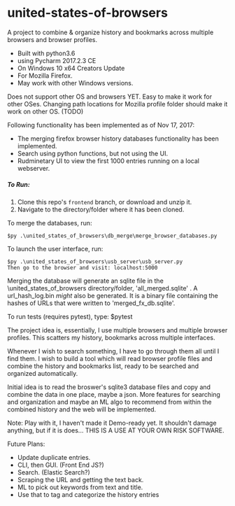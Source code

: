 # united-states-of-browsers
A project to combine &amp; organize history and bookmarks across multiple browsers and browser profiles.



 - Built with python3.6
 - using Pycharm 2017.2.3 CE
 - On Windows 10 x64 Creators Update
 - For Mozilla Firefox.
 - May work with other Windows versions.

Does not support other OS and browsers YET. Easy to make it work for other OSes.
Changing path locations for Mozilla profile folder should make it work on other OS. (TODO)

Following functionality has been implemented as of Nov 17, 2017:
 - The merging firefox browser history databases functionality has been implemented.
 - Search using python functions, but not using the UI.
 - Rudminetary UI to view the first 1000 entries running on a local webserver.

##### To Run:
1. Clone this repo's `frontend` branch,  or download and unzip it.
2. Navigate to the directory/folder where it has been cloned.

To merge the databases, run:

    $py .\united_states_of_browsers\db_merge\merge_browser_databases.py

To launch the user interface, run:

    $py .\united_states_of_browsers\usb_server\usb_server.py
    Then go to the browser and visit: localhost:5000

Merging the database will generate an sqlite file in the \united_states_of_browsers directory/folder, 'all_merged.sqlite' .
A url_hash_log.bin _might_ also be generated. It is a binary file containing the hashes of URLs that were written to 'merged_fx_db.sqlite'.

To run tests (requires pytest), type:
$pytest

The project idea is, essentially, I use multiple browsers and multiple browser profiles. This scatters my history, bookmarks across multiple interfaces. 

Whenever I wish to search something, I have to go through them all until I find them. I wish to build a tool which will read browser profile files and combine the history and bookmarks list, ready to be searched and organized automatically.

Initial idea is to read the broswer's sqlite3 database files and copy and combine the data in one place, maybe a json. More features for searching and organization and maybe an ML algo to recommend from within the combined history and the web will be implemented.

Note: Play with it, I haven't made it Demo-ready yet.
It shouldn't damage anything, but if it is does...
THIS IS A USE AT YOUR OWN RISK SOFTWARE.


Future Plans:

 - Update duplicate entries.
 - CLI, then GUI. (Front End JS?)
 - Search. (Elastic Search?)
 - Scraping the URL and getting the text back.
 - ML to pick out keywords from text and title.
 - Use that to tag and categorize the history entries
